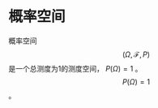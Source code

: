 <script type="text/javascript" src="http://cdn.mathjax.org/mathjax/latest/MathJax.js?config=TeX-AMS-MML_HTMLorMML"></script>
# 概率空间
概率空间 $$(\Omega,\mathcal{F},P)$$ 是一个总测度为1的测度空间， $P(\Omega)=1$ 。$$P(\Omega)=1$$ 。
